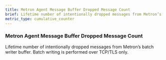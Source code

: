 ```yaml
---
title: Metron Agent Message Buffer Dropped Message Count
brief: Lifetime number of intentionally dropped messages from Metron’s batch writer buffer. Batch writing is performed over TCP/TLS only.
metric_type: cumulative_counter
---
```


### Metron Agent Message Buffer Dropped Message Count

Lifetime number of intentionally dropped messages from Metron’s batch writer buffer. Batch writing is performed over TCP/TLS only.